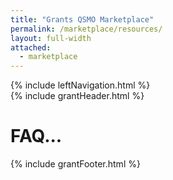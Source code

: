 ```yaml
---
title: "Grants QSMO Marketplace"
permalink: /marketplace/resources/
layout: full-width
attached:
  - marketplace
---
```


<div class="grid-container" id="federal">
  <div id="esgms-header" class="grid-row">
    {% include leftNavigation.html %}
    <div class="column-left desktop:grid-col-9">
      {% include grantHeader.html %}
      <div class="home-content">
       <h1>FAQ...</h1>
      </div>
      {% include grantFooter.html %}
    </div>
  </div>
</div>
